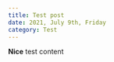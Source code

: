```yaml
---
title: Test post
date: 2021, July 9th, Friday
category: Test
---
```

**Nice** test content
<szja-calculator></szja-calculator>